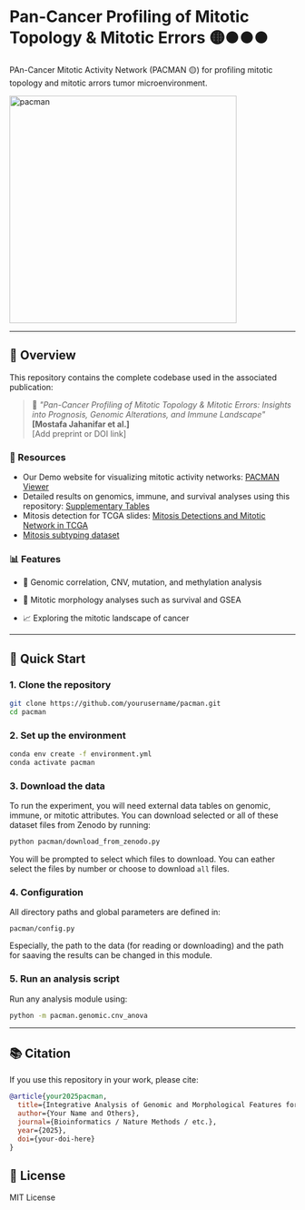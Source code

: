 # Pan-Cancer Profiling of Mitotic Topology & Mitotic Errors 🟡●●●

PAn-Cancer Mitotic Activity Network (PACMAN 🟡) for profiling mitotic topology and mitotic arrors tumor microenvironment.

<img src="https://github.com/user-attachments/assets/7bbb2428-285e-4a15-ab3f-6962ab2c930f" alt="pacman" width="400"/>



---

## 🔬 Overview

This repository contains the complete codebase used in the associated publication:

> 📄 _"Pan-Cancer Profiling of Mitotic Topology & Mitotic Errors: Insights into Prognosis, Genomic Alterations, and Immune Landscape"_  
> **[Mostafa Jahanifar et al.]**  
> [Add preprint or DOI link]

### 🧰 Resources
- Our Demo website for visualizing mitotic activity networks: [PACMAN Viewer](https://tiademos.dcs.warwick.ac.uk/bokeh_app?demo=pacman)
- Detailed results on genomics, immune, and survival analyses using this repository: [Supplementary Tables](https://zenodo.org/records/14793678)
- Mitosis detection for TCGA slides: [Mitosis Detections and Mitotic Network in TCGA](https://zenodo.org/records/14548480)
- [Mitosis subtyping dataset](https://zenodo.org/records/15390543)

### 📊 Features
- 🧬 Genomic correlation, CNV, mutation, and methylation analysis

- 🏥 Mitotic morphology analyses such as survival and GSEA

- 📈 Exploring the mitotic landscape of cancer

---

## 🚀 Quick Start

### 1. Clone the repository

```bash
git clone https://github.com/yourusername/pacman.git
cd pacman
```

### 2. Set up the environment
```bash
conda env create -f environment.yml
conda activate pacman
```

### 3. Download the data
To run the experiment, you will need external data tables on genomic, immune, or mitotic attributes. You can download selected or all of these dataset files from Zenodo by running:
```bash
python pacman/download_from_zenodo.py
```
You will be prompted to select which files to download. You can eather select the files by number or choose to download `all` files.


### 4. Configuration
All directory paths and global parameters are defined in:

```arduino
pacman/config.py
```
Especially, the path to the data (for reading or downloading) and the path for saaving the results can be changed in this module.

### 5. Run an analysis script
Run any analysis module using:
```bash
python -m pacman.genomic.cnv_anova
```

---

## 📚 Citation
If you use this repository in your work, please cite:

```bibtex
@article{your2025pacman,
  title={Integrative Analysis of Genomic and Morphological Features for Cancer Prognosis},
  author={Your Name and Others},
  journal={Bioinformatics / Nature Methods / etc.},
  year={2025},
  doi={your-doi-here}
}
```

## 📜 License
MIT License
